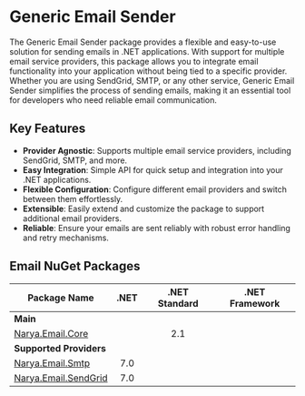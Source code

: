 # Generic Email Sender

The Generic Email Sender package provides a flexible and easy-to-use solution for sending emails in .NET applications. With support for multiple email service providers, this package allows you to integrate email functionality into your application without being tied to a specific provider. Whether you are using SendGrid, SMTP, or any other service, Generic Email Sender simplifies the process of sending emails, making it an essential tool for developers who need reliable email communication.

## Key Features

- **Provider Agnostic**: Supports multiple email service providers, including SendGrid, SMTP, and more.
- **Easy Integration**: Simple API for quick setup and integration into your .NET applications.
- **Flexible Configuration**: Configure different email providers and switch between them effortlessly.
- **Extensible**: Easily extend and customize the package to support additional email providers.
- **Reliable**: Ensure your emails are sent reliably with robust error handling and retry mechanisms.


Email NuGet Packages
---------------------------

| Package Name                                                    |   .NET   | .NET Standard | .NET Framework |
|-----------------------------------------------------------------|:--------:|:-------------:|:--------------:|
| **Main**                                                        
| [Narya.Email.Core]()                                            |          |      2.1      |                |
| **Supported Providers**                                         
| [Narya.Email.Smtp]()                                            |   7.0    |               |                |
| [Narya.Email.SendGrid]()                                        |   7.0    |               |                |

